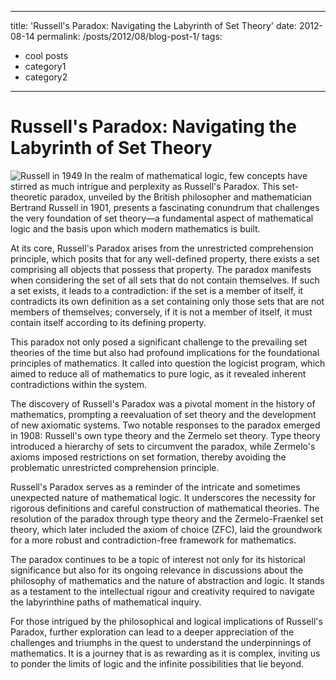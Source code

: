 
---
title: 'Russell's Paradox: Navigating the Labyrinth of Set Theory'
date: 2012-08-14
permalink: /posts/2012/08/blog-post-1/
tags:
  - cool posts
  - category1
  - category2
---

# Russell's Paradox: Navigating the Labyrinth of Set Theory
![Russell in 1949](https://upload.wikimedia.org/wikipedia/commons/thumb/0/09/Bertrand_Russell_1949.jpg/330px-Bertrand_Russell_1949.jpg)
In the realm of mathematical logic, few concepts have stirred as much intrigue and perplexity as Russell's Paradox. This set-theoretic paradox, unveiled by the British philosopher and mathematician Bertrand Russell in 1901, presents a fascinating conundrum that challenges the very foundation of set theory—a fundamental aspect of mathematical logic and the basis upon which modern mathematics is built.

At its core, Russell's Paradox arises from the unrestricted comprehension principle, which posits that for any well-defined property, there exists a set comprising all objects that possess that property. The paradox manifests when considering the set of all sets that do not contain themselves. If such a set exists, it leads to a contradiction: if the set is a member of itself, it contradicts its own definition as a set containing only those sets that are not members of themselves; conversely, if it is not a member of itself, it must contain itself according to its defining property.

This paradox not only posed a significant challenge to the prevailing set theories of the time but also had profound implications for the foundational principles of mathematics. It called into question the logicist program, which aimed to reduce all of mathematics to pure logic, as it revealed inherent contradictions within the system.

The discovery of Russell's Paradox was a pivotal moment in the history of mathematics, prompting a reevaluation of set theory and the development of new axiomatic systems. Two notable responses to the paradox emerged in 1908: Russell's own type theory and the Zermelo set theory. Type theory introduced a hierarchy of sets to circumvent the paradox, while Zermelo's axioms imposed restrictions on set formation, thereby avoiding the problematic unrestricted comprehension principle.

Russell's Paradox serves as a reminder of the intricate and sometimes unexpected nature of mathematical logic. It underscores the necessity for rigorous definitions and careful construction of mathematical theories. The resolution of the paradox through type theory and the Zermelo-Fraenkel set theory, which later included the axiom of choice (ZFC), laid the groundwork for a more robust and contradiction-free framework for mathematics.

The paradox continues to be a topic of interest not only for its historical significance but also for its ongoing relevance in discussions about the philosophy of mathematics and the nature of abstraction and logic. It stands as a testament to the intellectual rigour and creativity required to navigate the labyrinthine paths of mathematical inquiry.

For those intrigued by the philosophical and logical implications of Russell's Paradox, further exploration can lead to a deeper appreciation of the challenges and triumphs in the quest to understand the underpinnings of mathematics. It is a journey that is as rewarding as it is complex, inviting us to ponder the limits of logic and the infinite possibilities that lie beyond.
